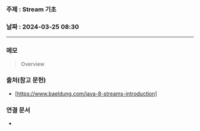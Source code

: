 ### 주제 : Stream 기초

### 날짜 : 2024-03-25 08:30
----
### 메모
> Overview

### 출처(참고 문헌)
- [https://www.baeldung.com/java-8-streams-introduction]

### 연결 문서
-

